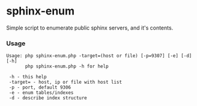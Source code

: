 # sphinx-enum

Simple script to enumerate public sphinx servers, and it's contents.

### Usage
````
Usage: php sphinx-enum.php -target=(host or file) [-p=9307] [-e] [-d] [-h]
       php sphinx-enum.php -h for help

 -h - this help
 -target= - host, ip or file with host list
 -p - port, default 9306
 -e - enum tables/indexes
 -d - describe index structure
````